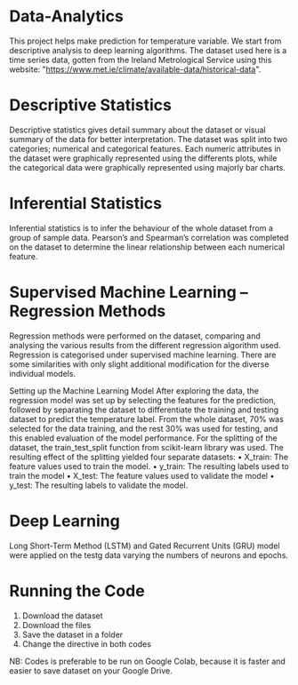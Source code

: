 # Data-Analytics

This project helps make prediction for temperature variable. We start from descriptive analysis to deep learning algorithms.
The dataset used here is a time series data, gotten from the Ireland Metrological Service using this website: "https://www.met.ie/climate/available-data/historical-data".

# Descriptive Statistics
Descriptive statistics gives detail summary about the dataset or visual summary of the data for better interpretation. The dataset was split into two categories; numerical and categorical features. Each numeric attributes in the dataset were graphically represented using the differents plots, while the categorical data were graphically represented using majorly bar charts.

# Inferential Statistics
Inferential statistics is to infer the behaviour of the whole dataset from a group of sample data. Pearson’s and Spearman’s correlation was completed on the dataset to determine the linear relationship between each numerical feature.

# Supervised Machine Learning – Regression Methods
Regression methods were performed on the dataset, comparing and analysing the various results from the different regression algorithm used. Regression is categorised under supervised machine learning. There are some similarities with only slight additional modification for the diverse individual models.


Setting up the Machine Learning Model
After exploring the data, the regression model was set up by selecting the features for the prediction, followed by separating the dataset to differentiate the training and testing dataset to predict the temperature label. From the whole dataset, 70% was selected for the data training, and the rest 30% was used for testing, and this enabled evaluation of the model performance. For the splitting of the dataset, the train_test_split function from scikit-learn library was used. The resulting effect of the splitting yielded four separate datasets:
•	X_train: The feature values used to train the model.
•	y_train: The resulting labels used to train the model
•	X_test: The feature values used to validate the model
•	y_test: The resulting labels to validate the model.



# Deep Learning
Long Short-Term Method (LSTM) and Gated Recurrent Units (GRU) model were applied on the testg data varying the numbers of neurons and epochs.


# Running the Code
1. Download the dataset
2. Download the files
3. Save the dataset in a folder
4. Change the directive in both codes


NB: Codes is preferable to be run on Google Colab, because it is faster and easier to save dataset on your Google Drive.
